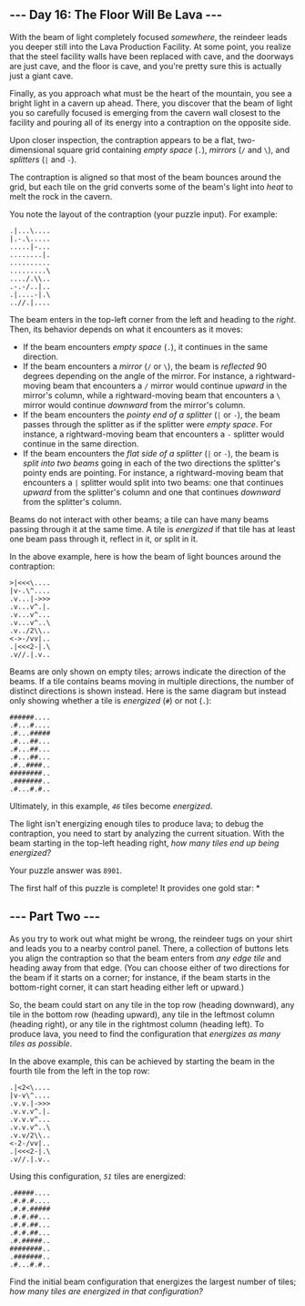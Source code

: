 
<article class="day-desc"><h2>--- Day 16: The Floor Will Be Lava ---</h2><p>With the beam of light completely focused <em>somewhere</em>, the reindeer leads you deeper still into the Lava Production Facility. At some point, you realize that the steel facility walls have been replaced with cave, and the doorways are just cave, and the floor is cave, and you're pretty sure this is actually just a giant cave.</p>
<p>Finally, as you approach what must be the heart of the mountain, you see a bright light in a cavern up ahead. There, you discover that the <span title="Not anymore, there's a blanket!">beam</span> of light you so carefully focused is emerging from the cavern wall closest to the facility and pouring all of its energy into a contraption on the opposite side.</p>
<p>Upon closer inspection, the contraption appears to be a flat, two-dimensional square grid containing <em>empty space</em> (<code>.</code>), <em>mirrors</em> (<code>/</code> and <code>\</code>), and <em>splitters</em> (<code>|</code> and <code>-</code>).</p>
<p>The contraption is aligned so that most of the beam bounces around the grid, but each tile on the grid converts some of the beam's light into <em>heat</em> to melt the rock in the cavern.</p>
<p>You note the layout of the contraption (your puzzle input). For example:</p>
<pre><code>.|...\....
|.-.\.....
.....|-...
........|.
..........
.........\
..../.\\..
.-.-/..|..
.|....-|.\
..//.|....
</code></pre>
<p>The beam enters in the top-left corner from the left and heading to the <em>right</em>. Then, its behavior depends on what it encounters as it moves:</p>
<ul>
<li>If the beam encounters <em>empty space</em> (<code>.</code>), it continues in the same direction.</li>
<li>If the beam encounters a <em>mirror</em> (<code>/</code> or <code>\</code>), the beam is <em>reflected</em> 90 degrees depending on the angle of the mirror. For instance, a rightward-moving beam that encounters a <code>/</code> mirror would continue <em>upward</em> in the mirror's column, while a rightward-moving beam that encounters a <code>\</code> mirror would continue <em>downward</em> from the mirror's column.</li>
<li>If the beam encounters the <em>pointy end of a splitter</em> (<code>|</code> or <code>-</code>), the beam passes through the splitter as if the splitter were <em>empty space</em>. For instance, a rightward-moving beam that encounters a <code>-</code> splitter would continue in the same direction.</li>
<li>If the beam encounters the <em>flat side of a splitter</em> (<code>|</code> or <code>-</code>), the beam is <em>split into two beams</em> going in each of the two directions the splitter's pointy ends are pointing. For instance, a rightward-moving beam that encounters a <code>|</code> splitter would split into two beams: one that continues <em>upward</em> from the splitter's column and one that continues <em>downward</em> from the splitter's column.</li>
</ul>
<p>Beams do not interact with other beams; a tile can have many beams passing through it at the same time. A tile is <em>energized</em> if that tile has at least one beam pass through it, reflect in it, or split in it.</p>
<p>In the above example, here is how the beam of light bounces around the contraption:</p>
<pre><code>&gt;|&lt;&lt;&lt;\....
|v-.\^....
.v...|-&gt;&gt;&gt;
.v...v^.|.
.v...v^...
.v...v^..\
.v../2\\..
&lt;-&gt;-/vv|..
.|&lt;&lt;&lt;2-|.\
.v//.|.v..
</code></pre>
<p>Beams are only shown on empty tiles; arrows indicate the direction of the beams. If a tile contains beams moving in multiple directions, the number of distinct directions is shown instead. Here is the same diagram but instead only showing whether a tile is <em>energized</em> (<code>#</code>) or not (<code>.</code>):</p>
<pre><code>######....
.#...#....
.#...#####
.#...##...
.#...##...
.#...##...
.#..####..
########..
.#######..
.#...#.#..
</code></pre>
<p>Ultimately, in this example, <code><em>46</em></code> tiles become <em>energized</em>.</p>
<p>The light isn't energizing enough tiles to produce lava; to debug the contraption, you need to start by analyzing the current situation. With the beam starting in the top-left heading right, <em>how many tiles end up being energized?</em></p>

<p>Your puzzle answer was <code>8901</code>.</p><p class="day-success">The first half of this puzzle is complete! It provides one gold star: *</p>
<article class="day-desc"><h2 id="part2">--- Part Two ---</h2><p>As you try to work out what might be wrong, the reindeer tugs on your shirt and leads you to a nearby control panel. There, a collection of buttons lets you align the contraption so that the beam enters from <em>any edge tile</em> and heading away from that edge. (You can choose either of two directions for the beam if it starts on a corner; for instance, if the beam starts in the bottom-right corner, it can start heading either left or upward.)</p>
<p>So, the beam could start on any tile in the top row (heading downward), any tile in the bottom row (heading upward), any tile in the leftmost column (heading right), or any tile in the rightmost column (heading left). To produce lava, you need to find the configuration that <em>energizes as many tiles as possible</em>.</p>
<p>In the above example, this can be achieved by starting the beam in the fourth tile from the left in the top row:</p>
<pre><code>.|&lt;2&lt;\....
|v-v\^....
.v.v.|-&gt;&gt;&gt;
.v.v.v^.|.
.v.v.v^...
.v.v.v^..\
.v.v/2\\..
&lt;-2-/vv|..
.|&lt;&lt;&lt;2-|.\
.v//.|.v..
</code></pre>
<p>Using this configuration, <code><em>51</em></code> tiles are energized:</p>
<pre><code>.#####....
.#.#.#....
.#.#.#####
.#.#.##...
.#.#.##...
.#.#.##...
.#.#####..
########..
.#######..
.#...#.#..
</code></pre>
<p>Find the initial beam configuration that energizes the largest number of tiles; <em>how many tiles are energized in that configuration?</em></p>
